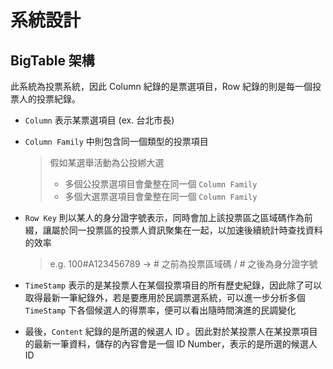 # 系統設計

## BigTable 架構

此系統為投票系統，因此 Column 紀錄的是票選項目，Row 紀錄的則是每一個投票人的投票紀錄。

- ```Column``` 表示某票選項目 (ex. 台北市長)

- ```Column Family``` 中則包含同一個類型的投票項目

    > 假如某選舉活動為公投綁大選
    > - 多個公投票選項目會彙整在同一個 ```Column Family```
    > - 多個大選票選項目會彙整在同一個 ```Column Family```

- ```Row Key``` 則以某人的身分證字號表示，同時會加上該投票區之區域碼作為前綴，讓屬於同一投票區的投票人資訊聚集在一起，以加速後續統計時查找資料的效率
    
    > e.g. 100#A123456789 -> # 之前為投票區域碼 / # 之後為身分證字號

- ```TimeStamp``` 表示的是某投票人在某個投票項目的所有歷史紀錄，因此除了可以取得最新一筆紀錄外，若是要應用於民調票選系統，可以進一步分析多個 ```TimeStamp``` 下各個候選人的得票率，便可以看出隨時間演進的民調變化

- 最後，```Content``` 紀錄的是所選的候選人 ID 。因此對於某投票人在某投票項目的最新一筆資料，儲存的內容會是一個 ID Number，表示的是所選的候選人 ID


